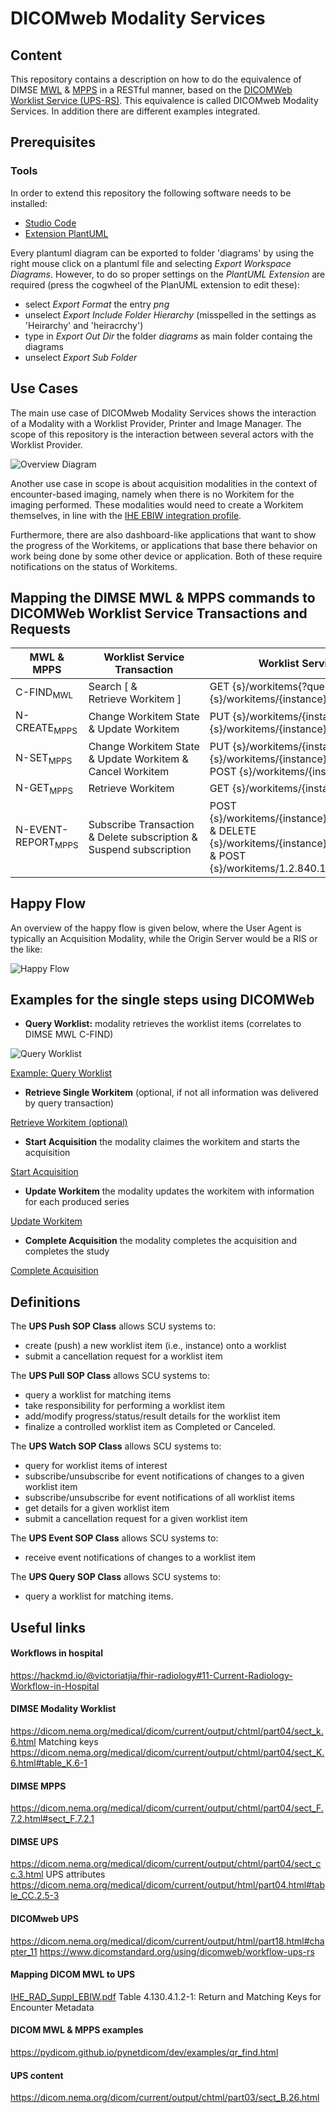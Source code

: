 # DICOMweb Modality Services
## Content 
This repository contains a description on how to do the equivalence of DIMSE [MWL](https://dicom.nema.org/medical/dicom/current/output/chtml/part04/sect_k.6.html) & [MPPS](https://dicom.nema.org/medical/dicom/current/output/chtml/part04/sect_F.7.2.html#sect_F.7.2.1) in a RESTful manner, based on the [DICOMWeb Worklist Service (UPS-RS)](https://dicom.nema.org/medical/dicom/current/output/chtml/part18/chapter_11.html). This equivalence is called DICOMweb Modality Services.
In addition there are different examples integrated.

## Prerequisites
### Tools
In order to extend this repository the following software needs to be installed:
- [Studio Code](https://code.visualstudio.com/)
- [Extension PlantUML](https://marketplace.visualstudio.com/items?itemName=jebbs.plantuml)

Every plantuml diagram can be exported to folder 'diagrams' by using the right mouse click on a plantuml file and selecting *Export Workspace Diagrams*.
However, to do so proper settings on the *PlantUML Extension* are required (press the cogwheel of the PlanUML extension to edit these):
- select *Export Format* the entry *png*
- unselect *Export Include Folder Hierarchy* (misspelled in the settings as 'Heirarchy' and 'heiracrchy')
- type in *Export Out Dir* the folder *diagrams* as main folder containg the diagrams
- unselect *Export Sub Folder*

## Use Cases
The main use case of DICOMweb Modality Services shows the interaction of a Modality with a Worklist Provider, Printer and Image Manager. The scope of this repository is the interaction between several actors with the Worklist Provider.

![Overview Diagram](diagrams/Overview.png)

Another use case in scope is about acquisition modalities in the context of encounter-based imaging, namely when there is no Workitem for the imaging performed. These modalities would need to create a Workitem themselves, in line with the [IHE EBIW integration profile](https://wiki.ihe.net/index.php/Encounter-Based_Imaging_Workflow).

Furthermore, there are also dashboard-like applications that want to show the progress of the Workitems, or applications that base there behavior on work being done by some other device or application. Both of these require notifications on the status of Workitems.

## Mapping the DIMSE MWL & MPPS commands to DICOMWeb Worklist Service Transactions and Requests
| MWL & MPPS | Worklist Service Transaction | Worklist Service Request |
|-------------|--------|----------|
| C-FIND<sub>MWL</sub> | Search [ & Retrieve Workitem ] | GET {s}/workitems{?query*} [ & GET {s}/workitems/{instance} ]  |
| N-CREATE<sub>MPPS</sub> | Change Workitem State & Update Workitem | PUT {s}/workitems/{instance}/state & POST {s}/workitems/{instance}{?transaction} |
| N-SET<sub>MPPS</sub> | Change Workitem State & Update Workitem & Cancel Workitem | PUT {s}/workitems/{instance}/state & POST {s}/workitems/{instance}{?transaction} & POST {s}/workitems/{instance}/cancelrequest |
| N-GET<sub>MPPS</sub> | Retrieve Workitem | GET {s}/workitems/{instance} |
| N-EVENT-REPORT<sub>MPPS</sub> | Subscribe Transaction & Delete subscription & Suspend subscription  | POST {s}/workitems/{instance}/subscribers/{aetitle} & DELETE {s}/workitems/{instance}/subscribers/{AETitle} & POST	{s}/workitems/1.2.840.10008.5.1.4.34.5/ |

## Happy Flow

An overview of the happy flow is given below, where the User Agent is typically an Acquisition Modality, while the Origin Server would be a RIS or the like:

![Happy Flow](diagrams/Happy%20Flow.png)

## Examples for the single steps using DICOMWeb
- **Query Worklist:** modality retrieves the worklist items (correlates to DIMSE MWL C-FIND)

![Query Worklist](diagrams/Query_Worklist.png)

[Example: Query Worklist](10-Query-Worklist.md) 

- **Retrieve Single Workitem** (optional, if not all information was delivered by query transaction)

[Retrieve Workitem (optional)](11-Retrieve-Workitem.md)

- **Start Acquisition** the modality claimes the workitem and starts the acquisition

[Start Acquisition](12-Start-Acquisition.md)

- **Update Workitem** the modality updates the workitem with information for each produced series

[Update Workitem](13-Update-MPPS.md)

- **Complete Acquisition** the modality completes the acquisition and completes the study

[Complete Acquisition](14-Complete-Acquisition.md)

## Definitions
The **UPS Push SOP Class** allows SCU systems to:
- create (push) a new worklist item (i.e., instance) onto a worklist
- submit a cancellation request for a worklist item

The **UPS Pull SOP Class** allows SCU systems to:
- query a worklist for matching items
- take responsibility for performing a worklist item
- add/modify progress/status/result details for the worklist item
- finalize a controlled worklist item as Completed or Canceled.

The **UPS Watch SOP Class** allows SCU systems to:
- query for worklist items of interest
- subscribe/unsubscribe for event notifications of changes to a given worklist item
- subscribe/unsubscribe for event notifications of all worklist items
- get details for a given worklist item
- submit a cancellation request for a given worklist item

The **UPS Event SOP Class** allows SCU systems to:
- receive event notifications of changes to a worklist item

The **UPS Query SOP Class** allows SCU systems to:
- query a worklist for matching items.

## Useful links
#### Workflows in hospital
https://hackmd.io/@victoriatjia/fhir-radiology#11-Current-Radiology-Workflow-in-Hospital

#### DIMSE Modality Worklist
https://dicom.nema.org/medical/dicom/current/output/chtml/part04/sect_k.6.html
Matching keys
https://dicom.nema.org/medical/dicom/current/output/chtml/part04/sect_K.6.html#table_K.6-1

#### DIMSE MPPS
https://dicom.nema.org/medical/dicom/current/output/chtml/part04/sect_F.7.2.html#sect_F.7.2.1

#### DIMSE UPS
https://dicom.nema.org/medical/dicom/current/output/chtml/part04/sect_cc.3.html
UPS attributes
https://dicom.nema.org/medical/dicom/current/output/html/part04.html#table_CC.2.5-3

#### DICOMweb UPS
https://dicom.nema.org/medical/dicom/current/output/html/part18.html#chapter_11
https://www.dicomstandard.org/using/dicomweb/workflow-ups-rs

#### Mapping DICOM MWL to UPS
[IHE_RAD_Suppl_EBIW.pdf](https://eur04.safelinks.protection.outlook.com/?url=https%3A%2F%2Fwww.ihe.net%2FuploadedFiles%2FDocuments%2FRadiology%2FIHE_RAD_Suppl_EBIW.pdf%23page%3D61&data=05%7C01%7Cdieter.krotz%40siemens-healthineers.com%7C1f152786c550400ada1a08db1fcac085%7C5dbf1add202a4b8d815bbf0fb024e033%7C0%7C0%7C638138728255656972%7CUnknown%7CTWFpbGZsb3d8eyJWIjoiMC4wLjAwMDAiLCJQIjoiV2luMzIiLCJBTiI6Ik1haWwiLCJXVCI6Mn0%3D%7C3000%7C%7C%7C&sdata=NrIebDyqLlLYrPjhjR8tAh5KyYjyS017IiLYe5%2FGfxM%3D&reserved=0)
Table 4.130.4.1.2-1: Return and Matching Keys for Encounter Metadata

#### DICOM MWL & MPPS examples
https://pydicom.github.io/pynetdicom/dev/examples/qr_find.html

#### UPS content
https://dicom.nema.org/dicom/current/output/chtml/part03/sect_B.26.html
